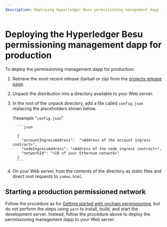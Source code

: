 ```yaml
---
description: Deploying Hyperledger Besu permissioning management dapp for production
---
```


# Deploying the Hyperledger Besu permissioning management dapp for production

To deploy the permissioning management dapp for production:

1. Retrieve the most recent release (tarball or zip) from the [projects release page].

1. Unpack the distribution into a directory available to your Web server.

1. In the root of the unpack directory, add a file called `config.json` replacing the placeholders
   shown below.

    !!!example "`config.json`"

         ```json

         {
           "accountIngressAddress":  "<Address of the account ingress contract>",
           "nodeIngressAddress": "<Address of the node ingress contract>",
           "networkId": "<ID of your Ethereum network>"
         }
         ```

1. On your Web server, host the contents of the directory as static files and direct root requests
   to `index.html`.

## Starting a production permissioned network

Follow the procedure as for [Getting started with onchain permissioning], but do not perform the
steps using `yarn` to install, build, and start the development server. Instead, follow the
procedure above to deploy the permissioning management dapp to your Web server.

<!-- Links -->
[projects release page]: https://github.com/ConsenSys/permissioning-smart-contracts/releases/latest
[Getting started with onchain permissioning]: ../../Tutorials/Permissioning/Getting-Started-Onchain-Permissioning.md
